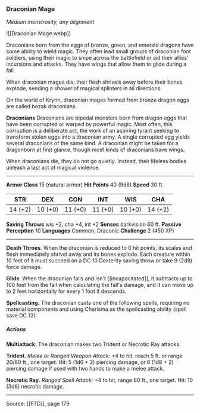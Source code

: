 ### Draconian Mage
_Medium monstrosity, any alignment_

![[Draconian Mage.webp]]

Draconians born from the eggs of bronze, green, and emerald dragons have some ability to wield magic. They often lead small groups of draconian foot soldiers, using their magic to snipe across the battlefield or aid their allies' incursions and attacks. They have wings that allow them to glide during a fall.

When draconian mages die, their flesh shrivels away before their bones explode, sending a shower of magical splinters in all directions.

On the world of Krynn, draconian mages formed from bronze dragon eggs are called bozak draconians.


**Draconians** Draconians are bipedal monsters born from dragon eggs that have been corrupted or warped by powerful magic. Most often, this corruption is a deliberate act, the work of an aspiring tyrant seeking to transform stolen eggs into a draconian army. A single corrupted egg yields several draconians of the same kind. A draconian might be taken for a dragonborn at first glance, though most kinds of draconians have wings.

When draconians die, they do not go quietly. Instead, their lifeless bodies unleash a last act of magical violence.





---

**Armor Class** 15 (natural armor)
**Hit Points** 40 (9d8)
**Speed** 30 ft.

| STR     | DEX     | CON     | INT     | WIS     | CHA     |
|---------|---------|---------|---------|---------|---------|
| 14 (+2) | 10 (+0) | 11 (+0) | 11 (+0) | 10 (+0) | 14 (+2) |

**Saving Throws** wis +2, cha +4, int +2
**Senses** darkvision 60 ft.
**Passive Perception** 10
**Languages** Common, Draconic
**Challenge** 2 (450 XP)

---

**Death Throes**. When the draconian is reduced to 0 hit points, its scales and flesh immediately shrivel away and its bones explode. Each creature within 10 feet of it must succeed on a DC 10 Dexterity saving throw or take 9 (2d8) force damage.

**Glide**. When the draconian falls and isn't [[incapacitated]], it subtracts up to 100 feet from the fall when calculating the fall's damage, and it can move up to 2 feet horizontally for every 1 foot it descends.

**Spellcasting.** The draconian casts one of the following spells, requiring no material components and using Charisma as the spellcasting ability (spell save DC 12):

##### Actions
**Multiattack**. The draconian makes two Trident or Necrotic Ray attacks.

**Trident**. _Melee or Ranged Weapon Attack:_ +4 to hit, reach 5 ft. or range 20/60 ft., one target. Hit: 5 (1d6 + 2) piercing damage, or 6 (1d8 + 2) piercing damage if used with two hands to make a melee attack.

**Necrotic Ray**. _Ranged Spell Attack:_ +4 to hit, range 60 ft., one target. Hit: 10 (3d6) necrotic damage.


---

Source: [[FTD]], page 179
